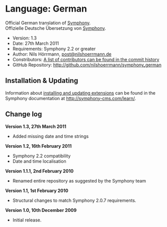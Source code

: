 # Language: German

Official German translation of [Symphony](http://www.symphony-cms.com).  
Offizielle Deutsche Übersetzung von [Symphony](http://www.symphony-cms.com).

- Version: 1.3
- Date: 27th March 2011
- Requirements: Symphony 2.2 or greater
- Author: Nils Hörrmann, post@nilshoerrmann.de
- Constributors: [A list of contributors can be found in the commit history](http://github.com/nilshoerrmann/symphony_german/commits/master)
- GitHub Repository: <http://github.com/nilshoerrmann/symphony_german>

## Installation & Updating

Information about [installing and updating extensions](http://symphony-cms.com/learn/tasks/view/install-an-extension/) can be found in the Symphony documentation at <http://symphony-cms.com/learn/>.

## Change log

**Version 1.3, 27th March 2011**

- Added missing date and time strings

**Version 1.2, 16th February 2011**

- Symphony 2.2 compatibility
- Date and time localisation

**Version 1.1.1, 2nd February 2010**

- Renamed entire repository as suggested by the Symphony team 

**Version 1.1, 1st February 2010**

- Structural changes to match Symphony 2.0.7 requirements.

**Version 1.0, 10th December 2009**

- Initial release.